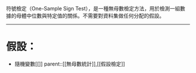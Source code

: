 符號檢定（One-Sample Sign Test），是一種無母數檢定方法，用於檢測一組數據的母體中位數與特定值的關係。不需要對資料集做任何分配的假設。
- - -
# 假設：
- 隨機變數[[]]
parent::[[無母數統計]],[[假設檢定]]